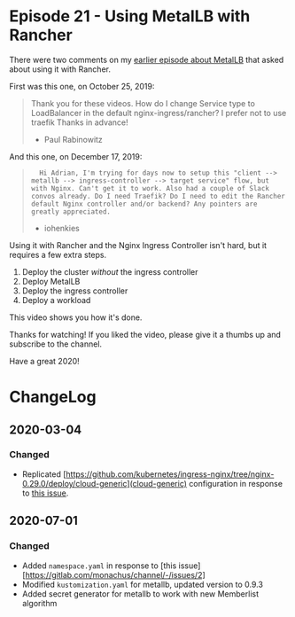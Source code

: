 # Episode 21 - Using MetalLB with Rancher

There were two comments on my [earlier episode about MetalLB](https://youtu.be/Ytc24Y0YrXE) that asked about using it with Rancher.

First was this one, on October 25, 2019:

> Thank you for these videos.  How do I change Service type to LoadBalancer in the default nginx-ingress/rancher? I prefer not to use traefik Thanks in advance!
>
> - Paul Rabinowitz

And this one, on December 17, 2019:

> 		Hi Adrian, I'm trying for days now to setup this "client --> metallb --> ingress-controller --> target service" flow, but with Nginx. Can't get it to work. Also had a couple of Slack convos already. Do I need Traefik? Do I need to edit the Rancher default Nginx controller and/or backend? Any pointers are greatly appreciated.
>
> 	- iohenkies

Using it with Rancher and the Nginx Ingress Controller isn't hard, but it requires a few extra steps. 

1. Deploy the cluster _without_ the ingress controller
2. Deploy MetalLB
3. Deploy the ingress controller
4. Deploy a workload

This video shows you how it's done.

Thanks for watching! If you liked the video, please give it a thumbs up and subscribe to the channel. 

Have a great 2020!


# ChangeLog

## 2020-03-04

### Changed

- Replicated [https://github.com/kubernetes/ingress-nginx/tree/nginx-0.29.0/deploy/cloud-generic](cloud-generic) configuration in response to [this issue](https://gitlab.com/monachus/channel/issues/1). 

## 2020-07-01

### Changed

- Added `namespace.yaml` in response to [this issue][https://gitlab.com/monachus/channel/-/issues/2]
- Modified `kustomization.yaml` for metallb, updated version to 0.9.3
- Added secret generator for metallb to work with new Memberlist algorithm

